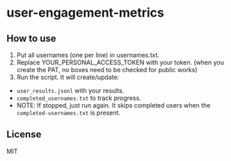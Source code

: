 # user-engagement-metrics

## How to use

1. Put all usernames (one per line) in usernames.txt.
2. Replace YOUR_PERSONAL_ACCESS_TOKEN with your token. (when you create the PAT, no boxes need to be checked for public works)
3. Run the script. It will create/update:
  - `user_results.jsonl` with your results.
  - `completed_usernames.txt` to track progress.
  - NOTE: If stopped, just run again. It skips completed users when the `completed-usernames.txt` is present.

## License
MIT